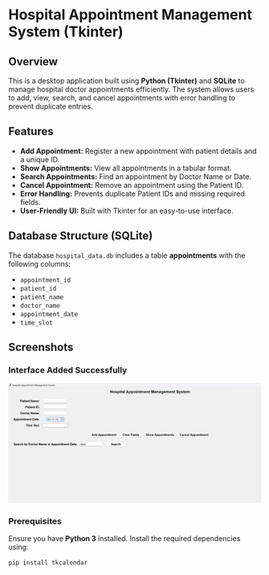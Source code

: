 # Hospital Appointment Management System (Tkinter)

## Overview
This is a desktop application built using **Python (Tkinter)** and **SQLite** to manage hospital doctor appointments efficiently. The system allows users to add, view, search, and cancel appointments with error handling to prevent duplicate entries.

## Features
- **Add Appointment:** Register a new appointment with patient details and a unique ID.
- **Show Appointments:** View all appointments in a tabular format.
- **Search Appointments:** Find an appointment by Doctor Name or Date.
- **Cancel Appointment:** Remove an appointment using the Patient ID.
- **Error Handling:** Prevents duplicate Patient IDs and missing required fields.
- **User-Friendly UI:** Built with Tkinter for an easy-to-use interface.

## Database Structure (SQLite)
The database `hospital_data.db` includes a table **appointments** with the following columns:

- `appointment_id`
- `patient_id`
- `patient_name`
- `doctor_name`
- `appointment_date`
- `time_slot`

## Screenshots

### Interface Added Successfully
![Interface Added](interface2.png)

### Prerequisites
Ensure you have **Python 3** installed. Install the required dependencies using:
```sh
pip install tkcalendar
